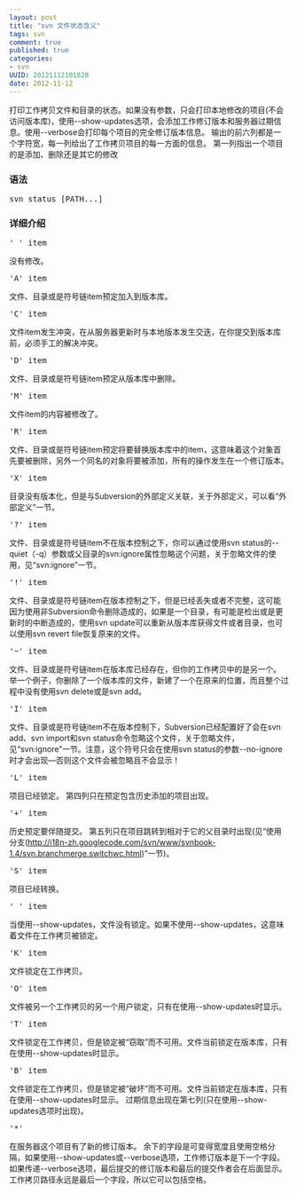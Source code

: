 ```yaml
---
layout: post
title: "svn 文件状态含义"
tags: svn
comment: true
published: true
categories:
- svn
UUID: 20121112101820
date: 2012-11-12
---
```


打印工作拷贝文件和目录的状态。如果没有参数，只会打印本地修改的项目(不会访问版本库)，使用--show-updates选项，会添加工作修订版本和服务器过期信息。使用--verbose会打印每个项目的完全修订版本信息。
输出的前六列都是一个字符宽，每一列给出了工作拷贝项目的每一方面的信息。
第一列指出一个项目的是添加、删除还是其它的修改

### 语法
<pre>
svn status [PATH...]
</pre>

### 详细介绍
<pre>' ' item</pre>
没有修改。

<pre>'A' item</pre>
文件、目录或是符号链item预定加入到版本库。

<pre>'C' item</pre>
文件item发生冲突，在从服务器更新时与本地版本发生交迭，在你提交到版本库前，必须手工的解决冲突。

<pre>'D' item</pre>
文件、目录或是符号链item预定从版本库中删除。

<pre>'M' item</pre>
文件item的内容被修改了。

<pre>'R' item</pre>
文件、目录或是符号链item预定将要替换版本库中的item，这意味着这个对象首先要被删除，另外一个同名的对象将要被添加，所有的操作发生在一个修订版本。

<pre>'X' item</pre>
目录没有版本化，但是与Subversion的外部定义关联，关于外部定义，可以看“外部定义”一节。

<pre>'?' item</pre>
文件、目录或是符号链item不在版本控制之下，你可以通过使用svn status的--quiet（-q）参数或父目录的svn:ignore属性忽略这个问题，关于忽略文件的使用，见“svn:ignore”一节。

<pre>'!' item</pre>
文件、目录或是符号链item在版本控制之下，但是已经丢失或者不完整，这可能因为使用非Subversion命令删除造成的，如果是一个目录，有可能是检出或是更新时的中断造成的，使用svn update可以重新从版本库获得文件或者目录，也可以使用svn revert file恢复原来的文件。

<pre>'~' item</pre>
文件、目录或是符号链item在版本库已经存在，但你的工作拷贝中的是另一个。举一个例子，你删除了一个版本库的文件，新建了一个在原来的位置，而且整个过程中没有使用svn delete或是svn add。

<pre>'I' item</pre>
文件、目录或是符号链item不在版本控制下，Subversion已经配置好了会在svn add、svn import和svn status命令忽略这个文件，关于忽略文件，见“svn:ignore”一节。注意，这个符号只会在使用svn status的参数--no-ignore时才会出现—否则这个文件会被忽略且不会显示！


<pre>'L' item </pre>
项目已经锁定。
第四列只在预定包含历史添加的项目出现。

<pre>'+' item</pre>
历史预定要伴随提交。
第五列只在项目跳转到相对于它的父目录时出现(见“使用分支(http://i18n-zh.googlecode.com/svn/www/svnbook-1.4/svn.branchmerge.switchwc.html)”一节)。

  <pre>'S' item</pre>
  项目已经转换。

  <pre>' ' item </pre>
  当使用--show-updates，文件没有锁定。如果不使用--show-updates，这意味着文件在工作拷贝被锁定。

  <pre>'K' item </pre>
  文件锁定在工作拷贝。

  <pre>'O' item</pre>
  文件被另一个工作拷贝的另一个用户锁定，只有在使用--show-updates时显示。

  <pre>'T' item </pre>
  文件锁定在工作拷贝，但是锁定被“窃取”而不可用。文件当前锁定在版本库，只有在使用--show-updates时显示。

  <pre>'B' item</pre>
  文件锁定在工作拷贝，但是锁定被“破坏”而不可用。文件当前锁定在版本库，只有在使用--show-updates时显示。
  过期信息出现在第七列(只在使用--show-updates选项时出现)。

  <pre>'*' </pre>
  在服务器这个项目有了新的修订版本。
  余下的字段是可变得宽度且使用空格分隔，如果使用--show-updates或--verbose选项，工作修订版本是下一个字段。
  如果传递--verbose选项，最后提交的修订版本和最后的提交作者会在后面显示。
  工作拷贝路径永远是最后一个字段，所以它可以包括空格。


